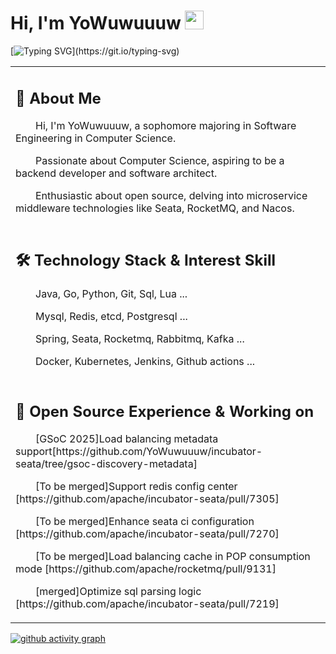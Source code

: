 # Hi, I'm YoWuwuuuw <img src="https://media.giphy.com/media/hvRJCLFzcasrR4ia7z/giphy.gif" width="30">

[![Typing SVG](https://readme-typing-svg.demolab.com?font=Exo+2&size=22&pause=1000&width=435&lines=Welcome+to+my+GitHub+profile!)](https://git.io/typing-svg)

<table>
  
<tr><td>

## 🙋 About Me

<p>&emsp;&emsp;Hi, I'm YoWuwuuuw, a sophomore majoring in Software Engineering in Computer Science.</p>
<p>&emsp;&emsp;Passionate about Computer Science, aspiring to be a backend developer and software architect.</p>
<p>&emsp;&emsp;Enthusiastic about open source, delving into microservice middleware technologies like Seata, RocketMQ, and Nacos.</p>

</td></tr>

<tr><td>

## 🛠️ Technology Stack & Interest Skill
<p>&emsp;&emsp;Java,  Go,  Python,  Git,  Sql,  Lua ...</p>
<p>&emsp;&emsp;Mysql,  Redis,  etcd,  Postgresql ...</p>
<p>&emsp;&emsp;Spring,  Seata,  Rocketmq,  Rabbitmq,  Kafka ...</p>
<p>&emsp;&emsp;Docker,  Kubernetes,  Jenkins,  Github actions ...</p>

</td></tr>

<tr><td>
  
## 📃 Open Source Experience & Working on

<p>&emsp;&emsp;[GSoC 2025]Load balancing metadata support[https://github.com/YoWuwuuuw/incubator-seata/tree/gsoc-discovery-metadata]</p>
<p>&emsp;&emsp;[To be merged]Support redis config center [https://github.com/apache/incubator-seata/pull/7305]</p>
<p>&emsp;&emsp;[To be merged]Enhance seata ci configuration [https://github.com/apache/incubator-seata/pull/7270]</p>
<p>&emsp;&emsp;[To be merged]Load balancing cache in POP consumption mode [https://github.com/apache/rocketmq/pull/9131]</p>
<p>&emsp;&emsp;[merged]Optimize sql parsing logic [https://github.com/apache/incubator-seata/pull/7219]</p>

</td></tr>

</table>

[![github activity graph](https://github-readme-activity-graph.vercel.app/graph?username=YoWuwuuuw&bg_color=ffffff&color=9e4c98&line=9992f7&point=1e6794&area=true&hide_border=true)](https://github.com/ashutosh00710/github-readme-activity-graph)

